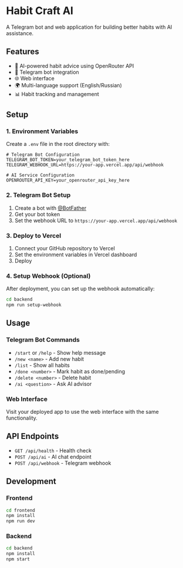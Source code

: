 # Habit Craft AI

A Telegram bot and web application for building better habits with AI assistance.

## Features

- 🤖 AI-powered habit advice using OpenRouter API
- 📱 Telegram bot integration
- 🌐 Web interface
- 🌍 Multi-language support (English/Russian)
- 📊 Habit tracking and management

## Setup

### 1. Environment Variables

Create a `.env` file in the root directory with:

```env
# Telegram Bot Configuration
TELEGRAM_BOT_TOKEN=your_telegram_bot_token_here
TELEGRAM_WEBHOOK_URL=https://your-app.vercel.app/api/webhook

# AI Service Configuration
OPENROUTER_API_KEY=your_openrouter_api_key_here
```

### 2. Telegram Bot Setup

1. Create a bot with [@BotFather](https://t.me/botfather)
2. Get your bot token
3. Set the webhook URL to `https://your-app.vercel.app/api/webhook`

### 3. Deploy to Vercel

1. Connect your GitHub repository to Vercel
2. Set the environment variables in Vercel dashboard
3. Deploy

### 4. Setup Webhook (Optional)

After deployment, you can set up the webhook automatically:

```bash
cd backend
npm run setup-webhook
```

## Usage

### Telegram Bot Commands

- `/start` or `/help` - Show help message
- `/new <name>` - Add new habit
- `/list` - Show all habits
- `/done <number>` - Mark habit as done/pending
- `/delete <number>` - Delete habit
- `/ai <question>` - Ask AI advisor

### Web Interface

Visit your deployed app to use the web interface with the same functionality.

## API Endpoints

- `GET /api/health` - Health check
- `POST /api/ai` - AI chat endpoint
- `POST /api/webhook` - Telegram webhook

## Development

### Frontend
```bash
cd frontend
npm install
npm run dev
```

### Backend
```bash
cd backend
npm install
npm start
```